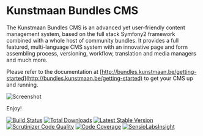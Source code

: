 Kunstmaan Bundles CMS
=====================

The Kunstmaan Bundles CMS is an advanced yet user-friendly content management system, based on the full stack Symfony2 framework combined with a whole host of community bundles. It provides a full featured, multi-language CMS system with an innovative page and form assembling process, versioning, workflow, translation and media managers and much more.

Please refer to the documentation at [http://bundles.kunstmaan.be/getting-started](http://bundles.kunstmaan.be/getting-started) to get your CMS up and running.

![Screenshot](http://bundles.kunstmaan.be/uploads/media/521f4ef030de9.png?7dd5040)

Enjoy!


[![Build Status](https://travis-ci.org/Kunstmaan/KunstmaanBundlesCMS.png?branch=master)](http://travis-ci.org/KunstmaanKunstmaanBundlesCMS)
[![Total Downloads](https://poser.pugx.org/kunstmaan/bundles-cms/downloads.png)](https://packagist.org/packages/kunstmaan/bundles-cms)
[![Latest Stable Version](https://poser.pugx.org/kunstmaan/bundles-cms/v/stable.png)](https://packagist.org/packages/kunstmaan/bundles-cms)
[![Scrutinizer Code Quality](https://scrutinizer-ci.com/g/Kunstmaan/KunstmaanBundlesCMS/badges/quality-score.png?b=master)](https://scrutinizer-ci.com/g/Kunstmaan/KunstmaanBundlesCMS/?branch=master)
[![Code Coverage](https://scrutinizer-ci.com/g/Kunstmaan/KunstmaanBundlesCMS/badges/coverage.png?b=master)](https://scrutinizer-ci.com/g/Kunstmaan/KunstmaanBundlesCMS/?branch=master)
[![SensioLabsInsight](https://insight.sensiolabs.com/projects/313ff798-9e67-4c0c-9a04-ee4d5cdde1e6/mini.png)](https://insight.sensiolabs.com/projects/313ff798-9e67-4c0c-9a04-ee4d5cdde1e6)
